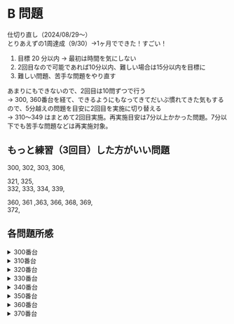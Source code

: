 # B 問題

仕切り直し（2024/08/29〜）  
とりあえずの1周達成（9/30）→1ヶ月でできた！すごい！

1. 目標 20 分以内 -> 最初は時間を気にしない
2. 2回目なので可能であれば10分以内、難しい場合は15分以内を目標に
3. 難しい問題、苦手な問題をやり直す

あまりにもできないので、2回目は10問ずつで行う  
-> 300, 360番台を経て、できるようにもなってきてだいぶ慣れてきた気もするので、5分越えの問題を目安に2回目を実施に切り替える  
-> 310〜349 はまとめて2回目実施。再実施目安は7分以上かかった問題。7分以下でも苦手な問題などは再実施対象。

## もっと練習（3回目）した方がいい問題

300, 302, 303, 306,  
  
321, 325,  
332, 333, 334, 339,  
<!-- 353, 355, 358,   -->
360, 361 ,363, 366, 368, 369,  
372,

## 各問題所感

<details>
<summary>300番台</summary>

### 300

1:  
いきなり1時間以上考えてもわからないの来たw  
回答を見た。考え方は合ってたけど実装がよくわからなかったので確認

2:  
・ずらす数(s,t)の方が外側、インデックス(i, j)は内側  
　そうでないと内側のループでずらした状態を確認できない  
・`インデックス - 足した数 + MAX項数 or 行数` ではMAX項数 or 行数✖️2までしか見れない  
　`インデックス - 足した数 + MAX項数 or 行数` にMAX項数 or 行数で割ったあまりをインデックスとするとうまくいく

この基本がわかっていないのでまたまた時間を食ってしまった。。。

### 301

1:  
とにかく丁寧に解いたところうまく行った  
B問題はとにかく丁寧、これでいこう

2:  
特にいうことはないけど、もうちょっと早くしたいな、  
と思ったけど、1回目より若干早かったからまあよし

### 302

1:  
１方向に対するアプローチをうまく書けたかな

2:  
解説見ながらもっと全探索 && もっと簡潔な書き方を学ぶ

- xとyの方向をバラすのはアリ  
- 進んだ先のインデックスを変数化する。いちいち`i + dy[d] * k`とか書かない  
- 一番内側のループで範囲外を感知、範囲外なら終了させる  
- 一度全ての文字列を取得させる→特定パターンだった時のみ出力させる  

などなど、学びは多かった。もう一回やろう。


### 303

1:  
私の回答：  
各人の配列の中に、相手の配列を作り、隣り合っていたかどうかをチェックした  
-> 隣り合っていない個数を数え上げる

解説：  
全ての組(x, y)が隣り合っているかを数え上げる

`.at(i)` だと逆にわかりにくいかな。。。。`[i]` で書こうかどうしようか

2:  
同じように作成、でも実装にすごい時間がかかってしまう  
解説の通りに数え上げていったらとても楽にできた

条件分岐しないで済むものは、極力配列を確認しながら処理をする
数え上げ系はその内容を重視しているわけではないことを覚える

→実際の配列のインデックスは内側、条件に合致しない場合はフラグを外す、等、できなかった実装ができているので上達はしている。はず。

### 304

1:  
全ケース書き出す必要がなく、for文で書けたのはよかった

2:  
同じくかけた。これは大丈夫そう。

### 305

1:  
char型の数値変換は問題なし  
基本ロジックは問題なさそうなのにflagを１ループごとに初期化させるようにして悩んでしまった。。。。

2:  
前回引っかかったところは全てパスして成功！バンザイ！！

### 306

1:
bitきたー

2:
bitのやり方は覚えていたので問題なし  
ただ、下記のような場合は `ans` だけではなく `A` も `unsigned long long` にしておく必要があることは知らなかったなあ。。。。

```
for (int i = 0; i < 64; i++) {
  cin >> A;
  ans += A << i
}
```

でもよくよく考えると下記の場合でintで出力されるのと同じことか。。。

```
int A = 7;
double B = 2;

cout << A / B << endl;
```

### 307

1:  
解説一瞬見た時のi ≠ jに気付かされた  
それ以外にもSTを足し上げていたりだとか、色々勘違いをしていた

実装しながらではなくて、実装する前に考えたほうがいいのかな

2:  
覚えていたので問題なし

### 308

1:  
落ち着いてやればOK

2:  
これも落ち着いてやれた。

### 309

1:  
解説みた  
-> 数字が分解されていないものは文字列として受け取って処理するほうが楽
　その上で外側のますがどうやって動くかを考えて書いていく

これも落ち着いてやること  
B問題はとにかく落ち着くこと、ロジックは分かっているのでそれを忠実に再現すること

2:  
解説通りに解けた。  
あとは、サイズNの文字列をスマートに作れればいいんだけど、いい関数はないものか

-> `string S(N, 'X');` でいいらしい!!

</details>


<details>
<summary>310番台</summary>

### 310

1:  
配列Aに含まれていて配列Bに含まれない要素が存在するかどうかは `include` で確認可能  
にしてもちょっとややこしい  
場合分けをもう少し綺麗にやっていきたい

### 311

1:  
ゆっくり丁寧にやったので時間はかかったけど特に問題なく解答できたはず

### 312

1:  
基本はあっていたけど、だいぶかかった  
捜索開始範囲を最初から絞るのが吉

もし出力がない場合は、わざわざ空の文字列を出力する必要なし

### 313

1:  
正解できたのは嬉しい

### 314

1:  
賭けた個数の少ない人を昇順に、という問題文を読みそびれていた、、、

### 315

1:  
これも丁寧に、いい感じに解けた気がする。

### 317

1:  
特に問題なし

### 318

1:  
文字列でシミュレートする方法で上手くいった  
解説も同じような記載だったので良かったと思う

### 319

1:  
何度読んでも問題文の意味がわからず、解説読んでもコードの意味が分からず、、、だったが、  
日を開けてようやく理解する

当てはまらないときは `'-'` を入力する必要があるので、  
先に文字列に追加しておいて、該当する数値がある場合のみ上書きすると言うやり方は考えたことがなかったな

</details>

<details>
<summary>320番台</summary>

### 320

1:  
回文問題  
苦手ではないけど、今日は集中力が落ちていたな  
別の日にまたやろう

2:  
`substr(開始位置, 開始位置から抜き出す文字数)` なので、  
MAX取り出すには `S.size() + 1` しなければならなかったことを失念していた

### 321

1:  
これも全探索！想定していなかったわ。。。  
解説見たら高速で解答編は二分探索を使うとのことだった。私が最初やろうとしてたのはこういうことか。うーん、このまま進めば良かった。

2:  
全探索で探した方が早かったな、多分  
とはいえ、収穫もあった

1. いきなり総計から最大値と最小値を引くのではなく、最大値だけを引いた上でXに達しているかを見る
2. 最大値を引いた時Xに届いていれば、0を出力するのでOK
3. 最大値を引いた時Xに届いていなければ、X - 合計から最大値最小値を引いた数
4. 3が100を超えていれば-1

この１の工程をちゃんと経ることが大事だった

### 322

1:  
言うまでもなかった

### 323

1:  
降順にしてそのまま出力すれば良かった  
変なデータ型を使うのではなくて、どうやったら既存のデータ型で表現できるかを考えるのがB問題の醍醐味だな〜

2:  
若干裏の手みたいなやり方している気もするけど、悪くはないはず

### 324

1:  
long long型にするの忘れなければー！

### 325

1:  
もっと時間のところの処理を丁寧にやらないといけないな〜・・・  
両端がある計算をいつも適当にやってしまって失敗している気がする（階段の上り下りとか）

2:  
ぼーっとしながらやってたらすごい時間  
でも丁寧に計算したからもういいか

### 326

1:  
難しく考えすぎているところ、発想の転換ができたのは良かったと思おう。  
でも解説見て、単純に、数値で一個ずつ見ていけば確かに良かったなと気づく、、、、

全探索は無駄が多いと思ってしまうのか、つい避けがちだなあ

2:  
やっぱり全探索のが簡単だ

### 327

1:  
数学的知識（＋言語仕様の知識）が必要。  
- 10^18、までの数値でA^Aで表せるのはどこまでかを計算する
  15^15と16^16の間に10^18が来るので、15^15までに見たい数字があるか確認する
- pow()で計算すると浮動小数点によるズレが生じるので、for文で計算すること

2:  
ll変更して、powで計算しないでやってやった

### 328

1:  
数値として扱って条件を書き出して判別していたけれども、確かに文字列でゾロ目を判定した方が早かったかな  
ただ、今回初めてノートに条件を書き出したおかげで、実装自体は迷わずかけた。  
個人的には良かったと思っている

2:  
やはり文字列ではなく数値として検索  
文字列判定が苦手なのでこれでよしとする

### 329

1:  
言うことなし！  
久しぶりにサクッと解けた


</details>

<details>
<summary>330番台</summary>

### 330

1:  
中央値を求める問題  
中央値がLとRの間の数でなければLとRの近い方を指す  
たまたまそんな関数があるってどこかで見たから解けたけど、、、

これもこういうもの、と覚えておかないといけない問題だなあ

2:  
こう言うもの、と覚えていたおかげで早く解けた。  
けど関数は忘れていた。。。。

### 331

1:  
ザ・全探索  
とはいえ、100全部探すのか、、、

+2ではなく、+3まで探索範囲にすればWAではなかったのか、、、、悔しい

2:  
全探索しました

### 332

1:  
そのまま実装すればOK  
もっと早くできる気もするけど、よく解けた

2:  
どうも条件分岐で悩んでしまう。1回目よりかかってしまった  
こんなに試行錯誤せずとも明快に答えられそうな気がするんだけどなあ

### 333

1:  
アルゴリズムを考えるのに時間がかかったけど、できて多分良かった  
別解が面白かった。これで回答してもいいかもしれない

2:  
別解の文字列でやる方が速そうだな

### 334

1:  
地点系の問題は難しい！
まず、座標の中心をAにすることで簡便化する  
それから、進む座標の計算をする

ここで書いててもあまり良くなさそう、ノートにまとめたい

2:  
やっぱり難しい  
x / y のうち、xがマイナスだった時の計算方法を覚えておく必要がある  
これも理屈はさっぱりだけどこう言うものだと覚えておく必要があるものだな、、、

### 335

1:  
その前までがめちゃくちゃ難しかったんで、すごく気が抜けた

### 336

1:  
これの応用が372B  
2で割ってあまりが出ない数を出せばOK、と気づけただけでも偉い。

2:  
N進数の基本をおさえた！

### 337

1:  
ABCのどれかしかないからできたが、もっときちんと `-'A'` で数値をしっかり入力すべきだったかな

2:  
きちんと `- 'A'` をつけたぞ  

### 338

1:  
体調悪いながらもまあまあできたかな

### 339

1:  
時間かかったけど、この手のマップ問題が解けるのは気持ちがいいな〜

2:  
もうロジックは悩むことはないけれども、インデックスからはみ出す部分の処理をいつも忘れてしまうので、そこを注意して実装すること

</details>

<details>
<summary>340番台</summary>

### 340

1:  
特に問題なし

### 341

解説見ながらint->llにすればOKだったことを知る、、、、  
10^9 はllにしないといけないんでしたね。。。  
`2^8(2,147,483,647) < 10^9(10,000,000,000)`

### 342

1:  
頭がふわふわした状態で始めたため、本当にこれでいいのか？？？と疑問に思いつつの進み方になってしまった

### 343

1:  
問題が理解できておらず、ぼんやりする時間が入ってしまった、、、

### 344

1:  
なんかやっぱり頭がふわふわしているまま解いている印象  
結論：肉体的に疲れている日は頭も回らない

### 345

1:  
言語仕様の問題？
なんか、とある小数点以上の最長の整数値取得する関数がある気がする  
`(X + 9) / 10` -> `(a + b - 1) / b`  この式だ。忘れる。。

### 346

1:  
あまりにもできないので解説を見た。  
ある特定の、でも連続して出てくる文字列を探すとき、配列の文字数で割ったあまりをインデックスに使う方法なあ。忘れてた。  
345, 346どちらもこのあと使うであろうテクニックが詰まっているなあ。。。

### 347

1:  
setを使って難なく解けた

### 348

1:  
もうユークリッド距離、間違えないぞう  
とはいえ、距離を求めたらそのまま距離の最大値を確認しておけば良かった  
インデックス番号も取得するまでは頭が回ったのにねえ。

### 349

1:  
解説見ても解答アルゴリズムが同じなのにWAが出て混乱  
最終的には、本来101まで見なければならない配列に対して26しか見てなかった。そりゃ間違えるわ

やっぱり今日はボケボケだった  
肉体疲労は脳に影響する・・・・

</details>

<details>
<summary>350番台</summary>

### 350

1:  
問題なく終了。360番台が全然できない問題ばっかりだったので少しホッとした

### 351

1:  
難なく解答

### 352

1:  
時間がかかってしまったけれど、基本の方針に問題はなし  
→SとTそれぞれのインデックスを見ることにする

2:  
焦りすぎて必要な変数宣言まで消してCEになってしまった  
これがなければ5分切れていたな。。。

### 353

1:  
時間はかかったけど、なんとか解けた。

2:  
while入れないとなあ、というのはわかるけどやっぱりわからんw  
難しいなあ。。。

### 354

1:  
最初、またMapを作ろうとしたが、Map作らずとも行けることが途中で分かったので、作り直しをした。  
時間はかかってしまったけれど、それでも最後はきちっと解けたのでよしとする。

2:  
Mapは作らないぞ、という頭で行ったので早かった  
初見でも判断できるようになりたい

### 355

1:  
大体B問題で要求されるレベルが把握できるようになってきた気がする。  
同時に、それにアジャストすることもできるようになってきた気がする

2:  
最初より時間がかかってしまった  
AとBで見るものを逆にしてしまっていた、、、、

### 356

1:  
解くことはできるな、という自信はついてきた

2:  
この問題は特にいうことなし

### 357

1:  
解く方針は間違っていないけど、プラスとマイナスがよく分かっていなかった。。。  
もう少し早く解けたはずなのに

2:  
早く解けたけれども、  
`for (auto &i : a) cout << i;` の形で文字列を書き出そうとするとうまくいかないので注意

### 358

1:  
これも特にいうことなし  
けど、冷静に考えるとわざわざTを配列化する必要はなかったかな

2:  
焦ってしまってよくわからないことをやってしまった

### 359

1:  
特にいうことなし

</details>

<details>
<summary>360番台</summary>

### 360

1:  
問題文を理解することができない。。。。

2:  
やっぱり問題文を理解できていないので、時間がかかった。  
もう少し細かいところまで理解できるようになりたいな、図解がいるかな

### 361

1:  
立体図形は無理、ということであっさり解説を確認。  
なるほどね、一定区間との共通部分を確認することでいけると。

2:  
x, y, z 座標全ての共通部分がある場合はYes、ということがわかっておらず、立式で失敗  
あと、外部関数化もよくわかっていなかった

### 362

1:  
三平方の定理！傾きが-1になるところを探す、みたいに難しく考えすぎていた

2:  
三平方の定理であることがつかめればそんなに苦労はしない

### 363

1:  
日付のカウントと何人いるかのカウントを別に考える必要があるのにごっちゃになってしまった  
あと、カウントした後にループを抜けるか判断してから日を増やすこの順番が大事  
そこは一部失敗したけどまあまあできているかな

ここ何回か、先にwhileの中身の処理を書いた後にwhileで囲むやり方をしているのだけど、その方が焦らないかも

2:  
条件がごっちゃになってしまったけれども、うまくいったんじゃないかと思っている  
とはいえ、時間が1回目よりかかっているのでもう一回かな。。。

### 364

1:  
盤面系は動く方向を足してやる方法でうまくいきそう  
あとはどうやってスピードを上げるかかな、、、、

2: 
設計はうまくいっていたが、三項演算子で失敗していたな。。。  
これは何度かやって慣れていこう

### 365

1:  
`sort(x.rbegin(), x.rend());` もテンプレに入れた方がいいな。。。。

2:  
特にいうことなし

### 366

1:  
最初のロジックは良かったけれども、不要な `*` をとるロジックがよくわからず解説確認  
そうか、もう一回見て、末尾が*なら取れば良かったのね

2:  
末尾を確認する方法、文字列の長さを取得してからその最後を確認すること

### 367

1:  
int と double の調整も上手くできたと思う  
でももう少しタイム縮められたかな！

2:  
何も考えずdouble型で処理するだけでOK  
ただし、いつもうまくいくとは限らない。文字列で取得し、末尾が`0`だった場合は削除するなどした方が確実

### 368

1:  
そこそこ時間がかかったけど、while文の抜け出しをきちんと書けるようになったところは自分としても評価していいと思う

2:  
前より若干早くなった  
先にしっかり条件確認しておけばもっと早くできたかな

### 369

1:  
落ち着いていけばOK

2:  
配列2つ目の要素から前の要素との差を確認する方がスマートだったな。。。。

</details>

<details>
<summary>370番台</summary>

### 370

1:  
26分越えで攻略

とはいえ夜中の回らない頭じゃこれが限界寧ろよくやったっしょ

### 371

1:  
これ絶対6分切れたな  
A問題のJiroより簡単だった。。。。

### 372

1:  
しばらく理解できなかったなあ、、、  
ある程度「こういうもの」と覚えるしかないものかも

### 373

1:  
問題なし

</details>

